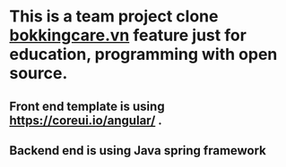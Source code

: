 # This is a team project clone [bokkingcare.vn](https://bookingcare.vn/) feature just for education, programming with open source.
## Front end template is using https://coreui.io/angular/ .
## Backend end is using Java spring framework

